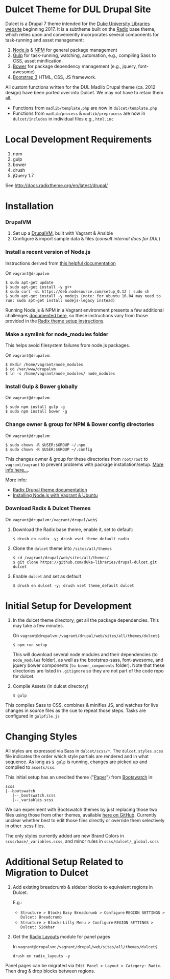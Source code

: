 # Dulcet Theme for DUL Drupal Site

Dulcet is a Drupal 7 theme intended for the [Duke University Libraries website](http://library.duke.edu) beginning 2017. It is a subtheme built on the [Radix](https://www.drupal.org/project/radix) base theme, which relies upon and conveniently incorporates several components for task-running and asset management:

1. [Node.js](https://nodejs.org/en/) & [NPM](https://www.npmjs.com/) for general package management
2. [Gulp](http://gulpjs.com/) for task-running, watching, automation, e.g., compiling Sass to CSS, asset minification.
3. [Bower](https://bower.io/) for package dependency management (e.g., jquery, font-awesome)
4. [Bootstrap 3](http://getbootstrap.com/) HTML, CSS, JS framework.

All custom functions written for the DUL Madlib Drupal theme (ca. 2012 design) have been ported over into Dulcet. We may not have to retain them all. 

- Functions from `madlib/template.php` are now in `dulcet/template.php`
- Functions from `madlib/process` & `madlib/preprocess` are now in `dulcet/includes` in individual files e.g., `html.inc`

# Local Development Requirements
1. npm
2. gulp
3. bower
4. drush
5. jQuery 1.7

See http://docs.radixtheme.org/en/latest/drupal/

# Installation

### DrupalVM
1. Set up a [DrupalVM](https://www.drupalvm.com/), built with Vagrant & Ansible
2. Configure & import sample data & files (_consult internal docs for DUL_)

### Install a recent version of Node.js
Instructions derived from [this helpful documentation](http://jmfeurprier.com/2015/10/02/how-to-install-node-js-with-ubuntu-and-vagrant-in-a-synced-folder/)

On `vagrant@drupalvm`

```
$ sudo apt-get update
$ sudo apt-get install -y g++
$ sudo curl -sL https://deb.nodesource.com/setup_0.12 | sudo sh
$ sudo apt-get install -y nodejs (note: for ubuntu 16.04 may need to run: sudo apt-get install nodejs-legacy instead)
```
Running Node.js & NPM in a Vagrant environment presents a few additional challenges [documented here](http://jmfeurprier.com/2015/10/02/how-to-install-node-js-with-ubuntu-and-vagrant-in-a-synced-folder/), so these instructions vary from those provided in the [Radix theme setup instructions](http://docs.radixtheme.org/en/latest/drupal/).

### Make a symlink for node_modules folder
This helps avoid filesystem failures from node.js packages.

On `vagrant@drupalvm`:
```
$ mkdir /home/vagrant/node_modules
$ cd /var/www/drupalvm
$ ln -s /home/vagrant/node_modules/ node_modules
```

### Install Gulp & Bower globally
On `vagrant@drupalvm`:
```
$ sudo npm install gulp -g
$ sudo npm install bower -g
```
### Change owner & group for NPM & Bower config directories
On `vagrant@drupalvm`:
```
$ sudo chown -R $USER:$GROUP ~/.npm
$ sudo chown -R $USER:$GROUP ~/.config
```
This changes owner & group for these directories from `root/root` to `vagrant/vagrant` to prevent problems with package installation/setup. [More info here...](https://github.com/bower/bower/issues/2262).

More info:

- [Radix Drupal theme documentation](http://docs.radixtheme.org/en/latest/drupal/)
- [Installing Node.js with Vagrant & Ubuntu](http://jmfeurprier.com/2015/10/02/how-to-install-node-js-with-ubuntu-and-vagrant-in-a-synced-folder/)

### Download Radix & Dulcet Themes

On `vagrant@drupalvm:/vagrant/drupal/web$`

1. Download the Radix base theme, enable it, set to default:

    ```
    $ drush en radix -y; drush vset theme_default radix
    ```

2. Clone the `dulcet` theme into `/sites/all/themes`

    ```
    $ cd /vagrant/drupal/web/sites/all/themes/
    $ git clone https://github.com/duke-libraries/drupal-dulcet.git dulcet
    ```

3. Enable `dulcet` and set as default

    ```
    $ drush en dulcet -y; drush vset theme_default dulcet
    ```

# Initial Setup for Development
1. In the dulcet theme directory, get all the package dependencies. This may take a few minutes.

    On `vagrant@drupalvm:/vagrant/drupal/web/sites/all/themes/dulcet$`

    ```
    $ npm run setup
    ```

    This will download several node modules and their dependencies (to `node_modules` folder), as well as the bootstrap-sass, font-awesome, and jquery bower components (`to bower_components` folder). Note that these directories are listed in `.gitignore` so they are not part of the code repo for dulcet.

2. Compile Assets (in dulcet directory)

    ```
    $ gulp
    ```
This compiles Sass to CSS, combines & minifies JS, and watches for live changes in source files as the cue to repeat those steps. Tasks are configured in `gulpfile.js`

# Changing Styles
All styles are expressed via Sass in `dulcet/scss/*`. The `dulcet.styles.scss` file indicates the order which style partials are rendered and in what sequence. As long as `$ gulp` is running, changes are picked up and compiled to `assets/css`.

This initial setup has an unedited theme ("[Paper](http://bootswatch.com/paper/)") from [Bootswatch](http://bootswatch.com/) in:

```
scss
|--bootswatch
   |--_bootswatch.scss
   |--_variables.scss
```

We can experiment with Bootswatch themes by just replacing those two files using those from other themes, available [here on GitHub](https://github.com/thomaspark/bootswatch). Currently unclear whether best to edit those files directly or override them selectively in other .scss files.

The only styles currently added are new Brand Colors in `scss/base/_variables.scss`, and minor rules in `scss/dulcet/_global.scss`

# Additional Setup Related to Migration to Dulcet
1. Add existing breadcrumb & sidebar blocks to equivalent regions in Dulcet.

    E.g.:
    - `Structure > Blocks` `Easy Breadcrumb > Configure` `REGION SETTINGS > Dulcet: Breadcrumb`
    - `Structure > Blocks` `Lilly Menu > Configure` `REGION SETTINGS > Dulcet: Sidebar`

2. Get the [Radix Layouts](https://www.drupal.org/project/radix_layouts) module for panel pages

    In `vagrant@drupalvm:/vagrant/drupal/web/sites/all/themes/dulcet$`

    ```
    drush en radix_layouts -y
    ```
Panel pages can be migrated via `Edit Panel > Layout > Category: Radix`. Then drag & drop blocks between regions.
